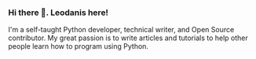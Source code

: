 ### Hi there 👋. Leodanis here!

I'm a self-taught Python developer, technical writer, and Open Source contributor. My great passion is to write articles and tutorials to help other people learn how to program using Python.
